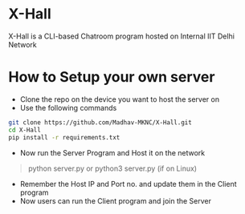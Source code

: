 # X-Hall
X-Hall is a CLI-based Chatroom program hosted on Internal IIT Delhi Network

# How to Setup your own server
- Clone the repo on the device you want to host the server on
- Use the following commands

```sh
git clone https://github.com/Madhav-MKNC/X-Hall.git
cd X-Hall
pip install -r requirements.txt
```

- Now run the Server Program and Host it on the network
> python server.py 
or 
> python3 server.py 
  (if on Linux)
 
- Remember the Host IP and Port no. and update them in the Client program
- Now users can run the Client program and join the Server
